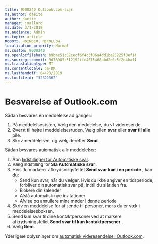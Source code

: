 ```yaml
---
title: 9000240 Outlook.com-svar
ms.author: daeite
author: daeite
manager: joallard
ms.date: 3/1/2019
ms.audience: Admin
ms.topic: article
ROBOTS: NOINDEX, NOFOLLOW
localization_priority: Normal
ms.custom: 9000240
ms.openlocfilehash: b9bac51c32cecf6f4c5f86a4dd1be55225f8ef1d
ms.sourcegitcommit: 9d78905c512192ffc4675468abd2efc5f2e4baf4
ms.translationtype: MT
ms.contentlocale: da-DK
ms.lasthandoff: 04/23/2019
ms.locfileid: "32392362"
---
```

# <a name="replying-in-outlookcom"></a>Besvarelse af Outlook.com

Sådan besvares én meddelelse ad gangen:

1. På meddelelseslisten, Vælg den meddelelse, du vil videresende.
2. Øverst til højre i meddelelsesruden, Vælg pilen **svar** eller **svar til alle** pile.
3. Skriv meddelelsen, og vælg derefter **Send**.

Sådan besvares automatisk alle meddelelser:

1. Åbn [Indstillinger for Automatiske svar](https://outlook.live.com/mail/options/mail/automaticReplies/automaticRepliesOption).
2. Vælg indstilling for **Slå Automatiske svar** .
3. Hvis du markerer afkrydsningsfeltet **Send svar kun i en periode** , kan du:
    - Send kun svar, når du vælger. Hvis du ikke angiver en tidsperiode, forbliver din automatisk svar på, indtil du slår den fra.
    - Blokere din kalender
    - Afslå automatisk nye invitationer
    - Afvise og annullere mine møder i denne periode
4. Skriv en meddelelse for at sende til personer, mens du er væk i meddelelsesboksen.
5. Send kun svar til dine kontaktpersoner ved at markere afkrydsningsfeltet **Send svar til kun kontaktpersoner** .
6. Vælg **Gem**.

Yderligere oplysninger om [automatisk videresendelse i Outlook.com](https://support.office.com/article/14614626-9855-48dc-a986-dec81d07b1a0).